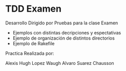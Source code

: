 TDD Examen
================

Desarrollo Dirigido por Pruebas para la clase Examen

  * Ejemplos con distintas decripciones y espectativas 
  * Ejemplo de organización de distintos directorios
  * Ejemplo de Rakefile
  
  Practica Realizada por:
  
  Alexis Hugh Lopez Waugh
  Alvaro Suarez Chausson

